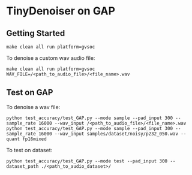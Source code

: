 # TinyDenoiser on GAP



## Getting Started
```
make clean all run platform=gvsoc
```
To denoise a custom wav audio file:
```
make clean all run platform=gvsoc WAV_FILE=/<path_to_audio_file>/<file_name>.wav
```

## Test on GAP
To denoise a wav file:
```
python test_accuracy/test_GAP.py --mode sample --pad_input 300 --sample_rate 16000 --wav_input /<path_to_audio_file>/<file_name>.wav
python test_accuracy/test_GAP.py --mode sample --pad_input 300 --sample_rate 16000 --wav_input samples/dataset/noisy/p232_050.wav --quant fp16mixed
```

To test on dataset: 
```
python test_accuracy/test_GAP.py --mode test --pad_input 300 --dataset_path ./<path_to_audio_dataset>/
```